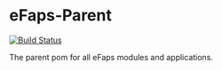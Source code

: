 # eFaps-Parent

[![Build Status](https://travis-ci.org/eFaps/eFaps-Parent.svg?branch=master)](https://travis-ci.org/eFaps/eFaps-Parent)

The parent pom for all eFaps modules and applications.
